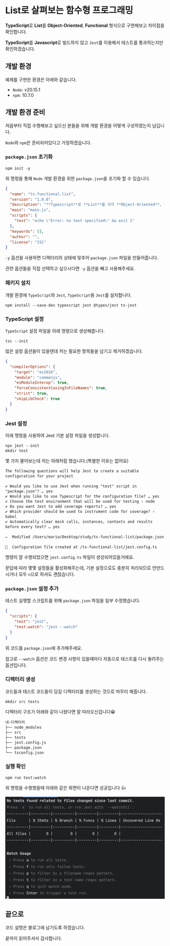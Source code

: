 # List로 살펴보는 함수형 프로그래밍  

**TypeScript**로 **List**를 **Object-Oriented**, **Functional** 형식으로 구현해보고 차이점을 확인합니다.  

**TypeScript**를 **Javascript**로 빌드하지 않고 `Jest`를 이용해서 테스트를 통과하는지만 확인하겠습니다.    

## 개발 환경

예제를 구현한 환경은 아래와 같습니다.  

- `Node`: v20.15.1 
- `npm`: 10.7.0

## 개발 환경 준비  

처음부터 직접 수행해보고 싶으신 분들을 위해 개발 환경을 어떻게 구성하였는지 남깁니다.  

`Node`와 `npm`은 준비되어있다고 가정하겠습니다.  

### `package.json` 초기화  

```shell
npm init -y
```

위 명령을 통해 `Node` 개발 환경을 위한 `package.json`을 초기화 할 수 있습니다.  

```json
{
  "name": "ts-functional-list",
  "version": "1.0.0",
  "description": "**Typescript**로 **List**를 각각 **Object-Oriented**, **Functional** 형식으로 구현해보고 차이점을 확인합니다.",
  "main": "main.js",
  "scripts": {
    "test": "echo \"Error: no test specified\" && exit 1"
  },
  "keywords": [],
  "author": "",
  "license": "ISC"
}
```

`-y` 옵션을 사용하면 디렉터리의 상태에 맞추어 `package.json` 파일을 만들어줍니다.  

관련 옵션들을 직접 선택하고 싶으시다면 `-y` 옵션을 빼고 사용해주세요.  

### 패키지 설치  

개발 환경에 `TypeScript`와 `Jest`, `TypeScript`용 `Jest`를 설치합니다.  

```shell
npm install --save-dev typescript jest @types/jest ts-jest
```  

### TypeScript 설정  

`TypeScript` 설정 파일을 아래 명령으로 생성해줍니다.  

```shell
tsc --init
```

많은 설정 옵션들이 있을텐데 저는 필요한 항목들을 남기고 제거하겠습니다.  

```json
{
  "compilerOptions": {
    "target": "es2016",
    "module": "commonjs",
    "esModuleInterop": true,
    "forceConsistentCasingInFileNames": true,
    "strict": true,
    "skipLibCheck": true
  }
}
```

### Jest 설정  

아래 명령을 사용하여 Jest 기본 설정 파일을 생성합니다.  

```shell
npx jest --init   
mkdir test
```

몇 가지 물어보는데 저는 아래처럼 했습니다.(특별한 이유는 없어요)  

```shell
The following questions will help Jest to create a suitable configuration for your project

✔ Would you like to use Jest when running "test" script in "package.json"? … yes
✔ Would you like to use Typescript for the configuration file? … yes
✔ Choose the test environment that will be used for testing › node
✔ Do you want Jest to add coverage reports? … yes
✔ Which provider should be used to instrument code for coverage? › babel
✔ Automatically clear mock calls, instances, contexts and results before every test? … yes

✏️  Modified /Users/mario/Desktop/study/ts-functional-list/package.json

📝  Configuration file created at /ts-functional-list/jest.config.ts
```

명령이 잘 수행되었으면 `jest.config.ts` 파일이 생성되어있을거에요.

문답에 따라 몇몇 설정들을 활성화해주는데, 기본 설정으로도 충분히 처리되므로 안만드시거나 모두 `n`으로 하셔도 괜찮습니다.  


### `package.json` 설정 추가  

테스트 실행할 스크립트를 위해 `package.json` 파일을 일부 수정했습니다.  

```json
{
  "scripts": {
    "test": "jest",
    "test:watch": "jest --watch"
  }
}
```

위 코드를 `package.json`에 추가해주세요.    

참고로 `--watch` 옵션은 코드 변경 사항이 있을때마다 자동으로 테스트를 다시 돌려주는 옵션입니다.  

### 디렉터리 생성  

코드들과 테스트 코드들이 담길 디렉터리를 생성하는 것으로 마무리 해줍니다.  

```shell
mkdir src tests
```

디렉터리 구조가 아래와 같이 나왔다면 잘 따라오신겁니다😁

```shell
내-디렉터리
├── node_modules
├── src
├── tests
├── jest.config.js
├── package.json
└── tsconfig.json
```

### 실행 확인  

```shell
npm run test:watch  
```

위 명령을 수행했을때 아래와 같은 화면이 나온다면 성공입니다 👍

![test 실행 성공](img.png)

## 끝으로  

코드 설명은 블로그에 남기도록 하겠습니다.  

끝까지 읽어주셔서 감사합니다.  